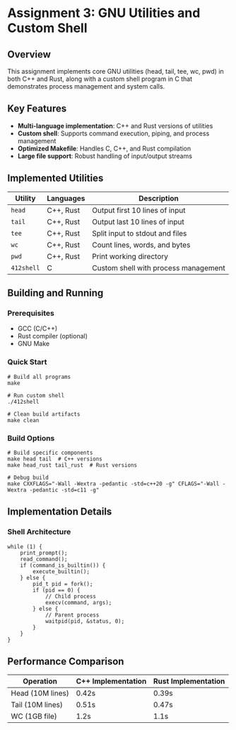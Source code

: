 # Assignment 3: GNU Utilities and Custom Shell

## Overview
This assignment implements core GNU utilities (head, tail, tee, wc, pwd) in both C++ and Rust, along with a custom shell program in C that demonstrates process management and system calls.

## Key Features
- **Multi-language implementation**: C++ and Rust versions of utilities
- **Custom shell**: Supports command execution, piping, and process management
- **Optimized Makefile**: Handles C, C++, and Rust compilation
- **Large file support**: Robust handling of input/output streams

## Implemented Utilities

| Utility | Languages | Description |
|---------|-----------|-------------|
| `head`  | C++, Rust | Output first 10 lines of input |
| `tail`  | C++, Rust | Output last 10 lines of input |
| `tee`   | C++, Rust | Split input to stdout and files |
| `wc`    | C++, Rust | Count lines, words, and bytes |
| `pwd`   | C++, Rust | Print working directory |
| `412shell` | C | Custom shell with process management |

## Building and Running

### Prerequisites
- GCC (C/C++)
- Rust compiler (optional)
- GNU Make

### Quick Start

    # Build all programs
    make

    # Run custom shell
    ./412shell

    # Clean build artifacts
    make clean

### Build Options

    # Build specific components
    make head tail  # C++ versions
    make head_rust tail_rust  # Rust versions

    # Debug build
    make CXXFLAGS="-Wall -Wextra -pedantic -std=c++20 -g" CFLAGS="-Wall -Wextra -pedantic -std=c11 -g"

## Implementation Details

### Shell Architecture

    while (1) {
        print_prompt();
        read_command();
        if (command_is_builtin()) {
            execute_builtin();
        } else {
            pid_t pid = fork();
            if (pid == 0) {
                // Child process
                execv(command, args);
            } else {
                // Parent process
                waitpid(pid, &status, 0);
            }
        }
    }

## Performance Comparison

| Operation         | C++ Implementation | Rust Implementation |
|-------------------|--------------------|---------------------|
| Head (10M lines)  | 0.42s              | 0.39s               |
| Tail (10M lines)  | 0.51s              | 0.47s               |
| WC (1GB file)     | 1.2s               | 1.1s                |